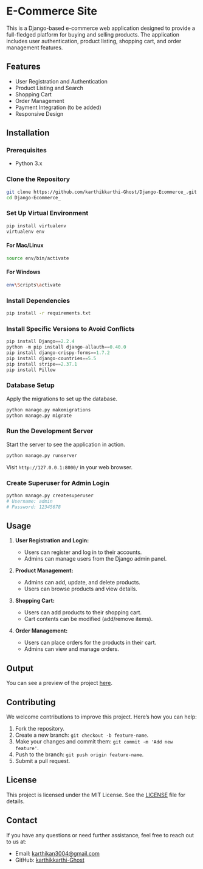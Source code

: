 

# E-Commerce Site

This is a Django-based e-commerce web application designed to provide a full-fledged platform for buying and selling products. The application includes user authentication, product listing, shopping cart, and order management features.

## Features

- User Registration and Authentication
- Product Listing and Search
- Shopping Cart
- Order Management
- Payment Integration (to be added)
- Responsive Design

## Installation

### Prerequisites

- Python 3.x

### Clone the Repository

```bash
git clone https://github.com/karthikkarthi-Ghost/Django-Ecommerce_.git
cd Django-Ecommerce_
```

### Set Up Virtual Environment

```bash
pip install virtualenv
virtualenv env
```

#### For Mac/Linux

```bash
source env/bin/activate
```

#### For Windows

```bash
env\Scripts\activate
```

### Install Dependencies

```bash
pip install -r requirements.txt
```

### Install Specific Versions to Avoid Conflicts

```python
pip install Django==2.2.4
python -m pip install django-allauth==0.40.0
pip install django-crispy-forms==1.7.2
pip install django-countries==5.5
pip install stripe==2.37.1
pip install Pillow
```

### Database Setup

Apply the migrations to set up the database.

```bash
python manage.py makemigrations
python manage.py migrate
```

### Run the Development Server

Start the server to see the application in action.

```bash
python manage.py runserver
```

Visit `http://127.0.0.1:8000/` in your web browser.

### Create Superuser for Admin Login

```python
python manage.py createsuperuser
# Username: admin
# Password: 12345678
```

## Usage

1. **User Registration and Login:**
   - Users can register and log in to their accounts.
   - Admins can manage users from the Django admin panel.

2. **Product Management:**
   - Admins can add, update, and delete products.
   - Users can browse products and view details.

3. **Shopping Cart:**
   - Users can add products to their shopping cart.
   - Cart contents can be modified (add/remove items).

4. **Order Management:**
   - Users can place orders for the products in their cart.
   - Admins can view and manage orders.

## Output

You can see a preview of the project [here](https://preview.colorlib.com/theme/fashe/index.html).

## Contributing

We welcome contributions to improve this project. Here’s how you can help:

1. Fork the repository.
2. Create a new branch: `git checkout -b feature-name`.
3. Make your changes and commit them: `git commit -m 'Add new feature'`.
4. Push to the branch: `git push origin feature-name`.
5. Submit a pull request.

## License

This project is licensed under the MIT License. See the [LICENSE](LICENSE) file for details.

## Contact

If you have any questions or need further assistance, feel free to reach out to us at:

- Email: karthikan3004@gmail.com
- GitHub: [karthikkarthi-Ghost](https://github.com/karthikkarthi-Ghost)


